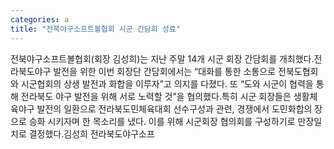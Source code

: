 ```yaml
---
categories: a
title: "전북야구소프트볼협회 시군 간담회 성료"
---
```

전북야구소프트볼협회(회장 김성희)는 지난 주말 14개 시군 회장 간담회를 개최했다.전라북도야구 발전을 위한 이번 회장단 간담회에서는 “대화를 통한 소통으로 전북도협회와 시군협회의 상생 발전과 화합을 이루자”고 의지를 다졌다. 또 “도와 시군이 협력을 통해 전라북도 야구 발전을 위해 서로 노력할 것”을 협의했다.특히 시군 회장들은 생활체육야구 발전의 일환으로 전라북도민체육대회 선수구성과 관련, 경쟁에서 도민화합의 장으로 승화 시키자며 한 목소리를 냈다. 이를 위해 시군회장 협의회를 구성하기로 만장일치로 결정했다.김성희 전라북도야구소프